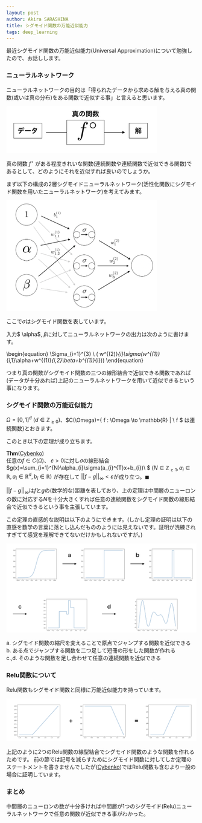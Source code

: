 ```yaml
---
layout: post
author: Akira SARASHINA
title: シグモイド関数の万能近似能力
tags: deep_learning 
---
```


最近シグモイド関数の万能近似能力(Universal Approximation)について勉強したので、お話しします。

### ニューラルネットワーク

ニューラルネットワークの目的は「得られたデータから求める解を与える真の関数(或いは真の分布)をある関数で近似する事」と言えると思います。

<img src="https://github.com/ku-macs-com/ku-macs-com.github.io/blob/master/images/sarashina/image1.png" width="400">

真の関数 $f^{\circ}$ がある程度きれいな関数(連続関数や連続関数で近似できる関数)であるとして、どのようにそれを近似すれば良いのでしょうか。

まず以下の構成の2層シグモイドニューラルネットワーク(活性化関数にシグモイド関数を用いたニューラルネットワーク)を考えてみます。

<img src="https://github.com/ku-macs-com/ku-macs-com.github.io/blob/master/images/sarashina/image2.png" width="400">

ここで$\sigma$はシグモイド関数を表しています。

入力$ \alpha$, $\beta$に対してニューラルネットワークの出力は次のように書けます。

\begin{equation}
\Sigma_{i=1}^{3} \ ( w^{(2)}_{i}\sigma(w^{(1)}_{i,1}\alpha+w^{(1)}_{i,2}\beta+b^{(1)}_{i}))
\end{equation}

つまり真の関数がシグモイド関数の三つの線形結合で近似できる関数であれば(データが十分あれば)上記のニューラルネットワークを用いて近似できるという事になります。

### シグモイド関数の万能近似能力

$\Omega=[0,1]^{d} \ (d\in\mathbb{Z}_{\geq 0})$、$C(\Omega)=\{ f : \Omega \to \mathbb{R} | \ f $ は連続関数$\}$とおきます。

このとき以下の定理が成り立ちます。

__Thm__([Cybenko](http://citeseerx.ist.psu.edu/viewdoc/download?doi=10.1.1.441.7873&rep=rep1&type=pdf))  
任意の$f\in C(\Omega)$、
$\varepsilon>0$に対し$\sigma$の線形結合
$g(x)=\sum_{i=1}^{N}\alpha_{i}\sigma(a_{i}^{T}x+b_{i})\ $
$(N\in \mathbb{Z}_{\geq 1}, \alpha_{i} \in \mathbb{R}, a_{i} \in \mathbb{R}^{d}, b_{i}\in \mathbb{R})$
が存在して
$||f-g||_{\infty}<\varepsilon$が成り立つ。$\blacksquare$

$||f-g||_{\infty}$は$f$と$g$の(数学的な)距離を表しており、上の定理は中間層のニューロンの数に対応する$N$を十分大きくすれば任意の連続関数をシグモイド関数の線形結合で近似できるという事を主張しています。

この定理の直感的な説明は以下のようにできます。(しかし定理の証明は以下の直感を数学の言葉に落とし込んだもののようには見えないです。証明が洗練されすぎてて感覚を理解できてないだけかもしれないですが。)

<img src="https://github.com/ku-macs-com/ku-macs-com.github.io/blob/master/images/sarashina/flowchart.png">

a. シグモイド関数の縮尺を変えることで原点でジャンプする関数を近似できる  
b. ある点でジャンプする関数を二つ足して短冊の形をした関数が作れる  
c.,d. そのような関数を足し合わせて任意の連続関数を近似できる

### Relu関数について

Relu関数もシグモイド関数と同様に万能近似能力を持っています。

![](https://github.com/ku-macs-com/ku-macs-com.github.io/blob/master/images/sarashina/relu.png)

上記のように2つのRelu関数の線型結合でシグモイド関数のような関数を作れるためです。
前の節では記号を減らすためにシグモイド関数に対してしか定理のステートメントを書きませんでしたが([Cybenko](http://citeseerx.ist.psu.edu/viewdoc/download?doi=10.1.1.441.7873&rep=rep1&type=pdf))ではRelu関数も含むより一般の場合に証明しています。

### まとめ
中間層のニューロンの数が十分多ければ中間層が1つのシグモイド(Relu)ニューラルネットワークで任意の関数が近似できる事がわかった。
